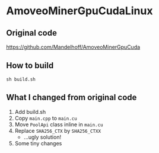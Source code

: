 # AmoveoMinerGpuCudaLinux

## Original code

https://github.com/Mandelhoff/AmoveoMinerGpuCuda

## How to build

```
sh build.sh
```

## What I changed from original code

1. Add build.sh
2. Copy `main.cpp` to `main.cu`
3. Move `PoolApi` class inline in `main.cu`
4. Replace `SHA256_CTX` by `SHA256_CTXX`
    - ...ugly solution!
5. Some tiny changes
